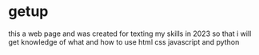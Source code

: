 # getup
this a web page
and was created for texting my skills in 2023
so that i will get knowledge of what and how to use
html
css
javascript
and python
